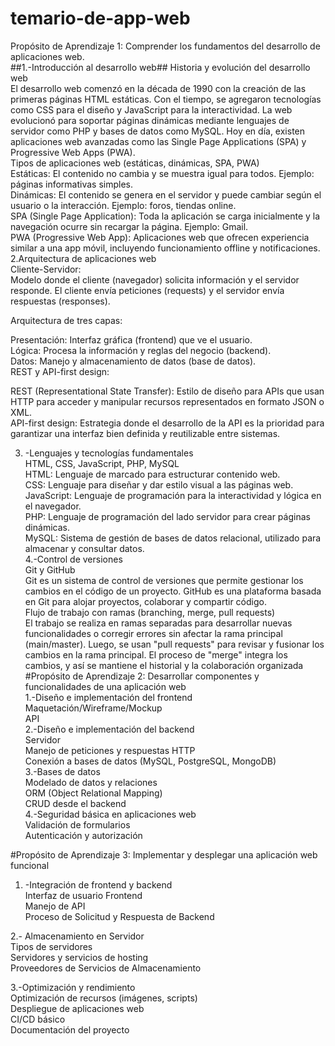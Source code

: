 # temario-de-app-web   
Propósito de Aprendizaje 1: Comprender los fundamentos del desarrollo de aplicaciones web.  
##1.-Introducción al desarrollo web##
Historia y evolución del desarrollo web   
El desarrollo web comenzó en la década de 1990 con la creación de las primeras páginas HTML estáticas. Con el tiempo, se agregaron tecnologías como CSS para el diseño y JavaScript para   la interactividad. La web evolucionó para soportar páginas dinámicas mediante lenguajes de servidor como PHP y bases de datos como MySQL. Hoy en día, existen aplicaciones web avanzadas  como las Single Page Applications (SPA) y Progressive Web Apps (PWA).   
Tipos de aplicaciones web (estáticas, dinámicas, SPA, PWA)   
Estáticas: El contenido no cambia y se muestra igual para todos. Ejemplo: páginas informativas simples.  
Dinámicas: El contenido se genera en el servidor y puede cambiar según el usuario o la interacción. Ejemplo: foros, tiendas online.  
SPA (Single Page Application): Toda la aplicación se carga inicialmente y la navegación ocurre sin recargar la página. Ejemplo: Gmail.  
PWA (Progressive Web App): Aplicaciones web que ofrecen experiencia similar a una app móvil, incluyendo funcionamiento offline y notificaciones.    
2.Arquitectura de aplicaciones web   
Cliente-Servidor:  
Modelo donde el cliente (navegador) solicita información y el servidor responde. El cliente envía peticiones (requests) y el servidor envía respuestas (responses).  

Arquitectura de tres capas:   

Presentación: Interfaz gráfica (frontend) que ve el usuario.  
Lógica: Procesa la información y reglas del negocio (backend).  
Datos: Manejo y almacenamiento de datos (base de datos).  
REST y API-first design:  

REST (Representational State Transfer): Estilo de diseño para APIs que usan HTTP para acceder y manipular recursos representados en formato JSON o XML.  
API-first design: Estrategia donde el desarrollo de la API es la prioridad para garantizar una interfaz bien definida y reutilizable entre sistemas.  

3. -Lenguajes y tecnologías fundamentales  
HTML, CSS, JavaScript, PHP, MySQL  
HTML: Lenguaje de marcado para estructurar contenido web.    
CSS: Lenguaje para diseñar y dar estilo visual a las páginas web.    
JavaScript: Lenguaje de programación para la interactividad y lógica en el navegador.    
PHP: Lenguaje de programación del lado servidor para crear páginas dinámicas.  
MySQL: Sistema de gestión de bases de datos relacional, utilizado para almacenar y consultar datos.      
4.-Control de versiones   
Git y GitHub  
Git es un sistema de control de versiones que permite gestionar los cambios en el código de un proyecto. GitHub es una plataforma basada en Git para alojar proyectos, colaborar y   compartir código.   
Flujo de trabajo con ramas (branching, merge, pull requests)   
El trabajo se realiza en ramas separadas para desarrollar nuevas funcionalidades o corregir errores sin afectar la rama principal (main/master). Luego, se usan "pull requests" para  revisar y fusionar los cambios en la rama principal. El proceso de "merge" integra los cambios, y así se mantiene el historial y la colaboración organizada   
#Propósito de Aprendizaje 2: Desarrollar componentes y funcionalidades de una aplicación web   
1.-Diseño e implementación del frontend    
Maquetación/Wireframe/Mockup   
API   
2.-Diseño e implementación del backend    
Servidor   
Manejo de peticiones y respuestas HTTP   
Conexión a bases de datos (MySQL, PostgreSQL, MongoDB)   
3.-Bases de datos   
 Modelado de datos y relaciones   
ORM (Object Relational Mapping)   
CRUD desde el backend   
4.-Seguridad básica en aplicaciones web   
Validación de formularios   
Autenticación y autorización   

#Propósito de Aprendizaje 3: Implementar y desplegar una aplicación web funcional   
1. -Integración de frontend y backend   
Interfaz de usuario Frontend   
Manejo de API   
Proceso de Solicitud y Respuesta de Backend   

2.- Almacenamiento en Servidor   
Tipos de servidores    
Servidores y servicios de hosting    
Proveedores de Servicios de Almacenamiento   

3.-Optimización y rendimiento   
Optimización de recursos (imágenes, scripts)   
Despliegue de aplicaciones web   
CI/CD básico   
Documentación del proyecto    

